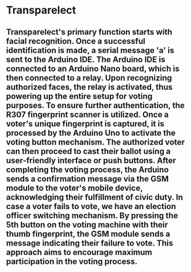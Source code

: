 # Transparelect
## Transparelect's primary function starts with facial recognition. Once a successful identification is made, a serial message 'a' is sent to the Arduino IDE. The Arduino IDE is connected to an Arduino Nano board, which is then connected to a relay. Upon recognizing authorized faces, the relay is activated, thus powering up the entire setup for voting purposes. To ensure further authentication, the R307 fingerprint scanner is utilized. Once a voter's unique fingerprint is captured, it is processed by the Arduino Uno to activate the voting button mechanism. The authorized voter can then proceed to cast their ballot using a user-friendly interface or push buttons. After completing the voting process, the Arduino sends a confirmation message via the GSM module to the voter's mobile device, acknowledging their fulfillment of civic duty. In case a voter fails to vote, we have an election officer switching mechanism. By pressing the 5th button on the voting machine with their thumb fingerprint, the GSM module sends a message indicating their failure to vote. This approach aims to encourage maximum participation in the voting process.
